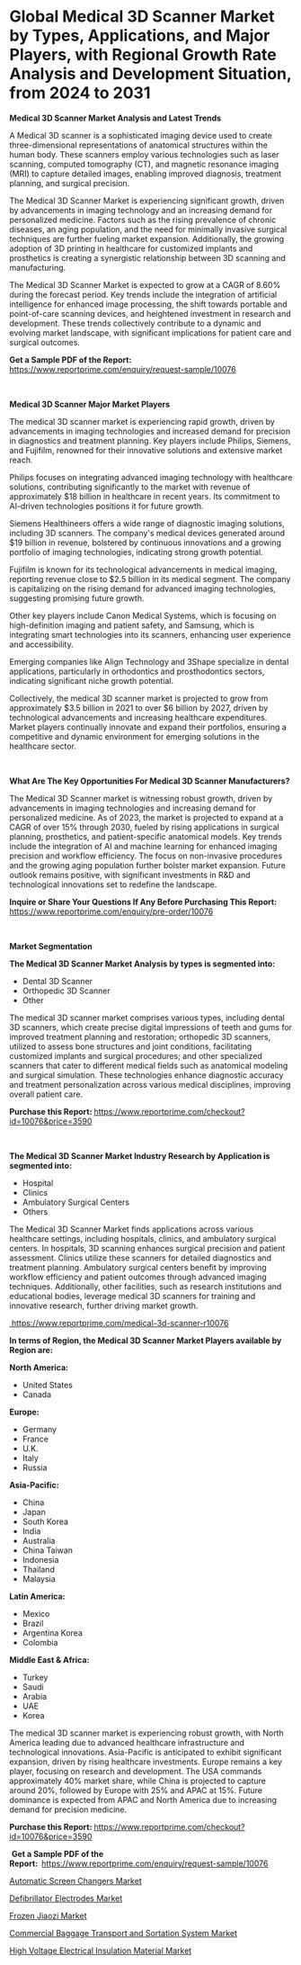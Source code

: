 <p><h1>Global Medical 3D Scanner Market by Types, Applications, and Major Players, with Regional Growth Rate Analysis and Development Situation, from 2024 to 2031</h1></p><p><strong>Medical 3D Scanner Market Analysis and Latest Trends</strong></p>
<p><p>A Medical 3D scanner is a sophisticated imaging device used to create three-dimensional representations of anatomical structures within the human body. These scanners employ various technologies such as laser scanning, computed tomography (CT), and magnetic resonance imaging (MRI) to capture detailed images, enabling improved diagnosis, treatment planning, and surgical precision.</p><p>The Medical 3D Scanner Market is experiencing significant growth, driven by advancements in imaging technology and an increasing demand for personalized medicine. Factors such as the rising prevalence of chronic diseases, an aging population, and the need for minimally invasive surgical techniques are further fueling market expansion. Additionally, the growing adoption of 3D printing in healthcare for customized implants and prosthetics is creating a synergistic relationship between 3D scanning and manufacturing.</p><p>The Medical 3D Scanner Market is expected to grow at a CAGR of 8.60% during the forecast period. Key trends include the integration of artificial intelligence for enhanced image processing, the shift towards portable and point-of-care scanning devices, and heightened investment in research and development. These trends collectively contribute to a dynamic and evolving market landscape, with significant implications for patient care and surgical outcomes.</p></p>
<p><strong>Get a Sample PDF of the Report:&nbsp;</strong> <a href="https://www.reportprime.com/enquiry/request-sample/10076">https://www.reportprime.com/enquiry/request-sample/10076</a></p>
<p>&nbsp;</p>
<p><strong>Medical 3D Scanner Major Market Players</strong></p>
<p><p>The medical 3D scanner market is experiencing rapid growth, driven by advancements in imaging technologies and increased demand for precision in diagnostics and treatment planning. Key players include Philips, Siemens, and Fujifilm, renowned for their innovative solutions and extensive market reach.</p><p>Philips focuses on integrating advanced imaging technology with healthcare solutions, contributing significantly to the market with revenue of approximately $18 billion in healthcare in recent years. Its commitment to AI-driven technologies positions it for future growth.</p><p>Siemens Healthineers offers a wide range of diagnostic imaging solutions, including 3D scanners. The company's medical devices generated around $19 billion in revenue, bolstered by continuous innovations and a growing portfolio of imaging technologies, indicating strong growth potential.</p><p>Fujifilm is known for its technological advancements in medical imaging, reporting revenue close to $2.5 billion in its medical segment. The company is capitalizing on the rising demand for advanced imaging technologies, suggesting promising future growth.</p><p>Other key players include Canon Medical Systems, which is focusing on high-definition imaging and patient safety, and Samsung, which is integrating smart technologies into its scanners, enhancing user experience and accessibility.</p><p>Emerging companies like Align Technology and 3Shape specialize in dental applications, particularly in orthodontics and prosthodontics sectors, indicating significant niche growth potential.</p><p>Collectively, the medical 3D scanner market is projected to grow from approximately $3.5 billion in 2021 to over $6 billion by 2027, driven by technological advancements and increasing healthcare expenditures. Market players continually innovate and expand their portfolios, ensuring a competitive and dynamic environment for emerging solutions in the healthcare sector.</p></p>
<p>&nbsp;</p>
<p><strong>What Are The Key Opportunities For Medical 3D Scanner Manufacturers?</strong></p>
<p><p>The Medical 3D Scanner market is witnessing robust growth, driven by advancements in imaging technologies and increasing demand for personalized medicine. As of 2023, the market is projected to expand at a CAGR of over 15% through 2030, fueled by rising applications in surgical planning, prosthetics, and patient-specific anatomical models. Key trends include the integration of AI and machine learning for enhanced imaging precision and workflow efficiency. The focus on non-invasive procedures and the growing aging population further bolster market expansion. Future outlook remains positive, with significant investments in R&D and technological innovations set to redefine the landscape.</p></p>
<p><strong>Inquire or Share Your Questions If Any Before Purchasing This Report:</strong> <a href="https://www.reportprime.com/enquiry/pre-order/10076">https://www.reportprime.com/enquiry/pre-order/10076</a></p>
<p>&nbsp;</p>
<p><strong>Market Segmentation</strong></p>
<p><strong>The Medical 3D Scanner Market Analysis by types is segmented into:</strong></p>
<p><ul><li>Dental 3D Scanner</li><li>Orthopedic 3D Scanner</li><li>Other</li></ul></p>
<p><p>The medical 3D scanner market comprises various types, including dental 3D scanners, which create precise digital impressions of teeth and gums for improved treatment planning and restoration; orthopedic 3D scanners, utilized to assess bone structures and joint conditions, facilitating customized implants and surgical procedures; and other specialized scanners that cater to different medical fields such as anatomical modeling and surgical simulation. These technologies enhance diagnostic accuracy and treatment personalization across various medical disciplines, improving overall patient care.</p></p>
<p><strong>Purchase this Report:&nbsp;</strong><a href="https://www.reportprime.com/checkout?id=10076&price=3590">https://www.reportprime.com/checkout?id=10076&price=3590</a></p>
<p>&nbsp;</p>
<p><strong>The Medical 3D Scanner Market Industry Research by Application is segmented into:</strong></p>
<p><ul><li>Hospital</li><li>Clinics</li><li>Ambulatory Surgical Centers</li><li>Others</li></ul></p>
<p><p>The Medical 3D Scanner Market finds applications across various healthcare settings, including hospitals, clinics, and ambulatory surgical centers. In hospitals, 3D scanning enhances surgical precision and patient assessment. Clinics utilize these scanners for detailed diagnostics and treatment planning. Ambulatory surgical centers benefit by improving workflow efficiency and patient outcomes through advanced imaging techniques. Additionally, other facilities, such as research institutions and educational bodies, leverage medical 3D scanners for training and innovative research, further driving market growth.</p></p>
<p><a href="https://www.reportprime.com/medical-3d-scanner-r10076">&nbsp;https://www.reportprime.com/medical-3d-scanner-r10076</a></p>
<p><strong>In terms of Region, the Medical 3D Scanner Market Players available by Region are:</strong></p>
<p>
    <p> <strong> North America: </strong>
        <ul>
            <li>United States</li>
            <li>Canada</li>
        </ul>
        </p> 
    <p> <strong> Europe: </strong>
        <ul>
            <li>Germany</li>
            <li>France</li>
            <li>U.K.</li>
            <li>Italy</li>
            <li>Russia</li>
        </ul>
        </p> 
    <p> <strong> Asia-Pacific: </strong>
        <ul>
            <li>China</li>
            <li>Japan</li>
            <li>South Korea</li>
            <li>India</li>
            <li>Australia</li>
            <li>China Taiwan</li>
            <li>Indonesia</li>
            <li>Thailand</li>
            <li>Malaysia</li>
        </ul>
        </p> 
    <p> <strong> Latin America: </strong>
        <ul>
            <li>Mexico</li>
            <li>Brazil</li>
            <li>Argentina Korea</li>
            <li>Colombia</li>
        </ul>
        </p> 
    <p> <strong> Middle East & Africa: </strong>
        <ul>
            <li>Turkey</li>
            <li>Saudi</li>
            <li>Arabia</li>
            <li>UAE</li>
            <li>Korea</li>
        </ul>
    </p>
    </p>
<p><p>The medical 3D scanner market is experiencing robust growth, with North America leading due to advanced healthcare infrastructure and technological innovations. Asia-Pacific is anticipated to exhibit significant expansion, driven by rising healthcare investments. Europe remains a key player, focusing on research and development. The USA commands approximately 40% market share, while China is projected to capture around 20%, followed by Europe with 25% and APAC at 15%. Future dominance is expected from APAC and North America due to increasing demand for precision medicine.</p></p>
<p><strong>Purchase this Report: </strong><a href="https://www.reportprime.com/checkout?id=10076&price=3590">https://www.reportprime.com/checkout?id=10076&price=3590</a></p>
<p>&nbsp;<strong>Get a Sample PDF of the Report:&nbsp;&nbsp;</strong><a href="https://www.reportprime.com/enquiry/request-sample/10076">https://www.reportprime.com/enquiry/request-sample/10076</a></p>
<p><strong></strong></p>
<p><p><a href="https://www.linkedin.com/pulse/market-forecasting-change-global-automatic-screen-changers-v2zef?trackingId=E4bpa6fZQwygo%2B6hh%2BNPqw%3D%3D">Automatic Screen Changers Market</a></p><p><a href="https://github.com/carengczpoe/Market-Research-Report-List-1/blob/main/defibrillator-electrodes-market.md">Defibrillator Electrodes Market</a></p><p><a href="https://www.linkedin.com/pulse/frozen-jiaozi-market-trends-growth-outlook-2024-2031-ulpae?trackingId=5loHRfzwRIyMCJxjj81Dnw%3D%3D">Frozen Jiaozi Market</a></p><p><a href="https://medium.com/@caroline.hamilton5656/what-is-commercial-baggage-transport-and-sortation-system-market-a8be55f5617e">Commercial Baggage Transport and Sortation System Market</a></p><p><a href="https://issuu.com/reportprime-2/docs/high-voltage-electrical-insulation-_00eeb606cb4c24">High Voltage Electrical Insulation Material Market</a></p></p>